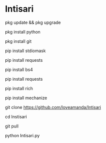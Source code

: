 # Intisari

pkg update && pkg upgrade

pkg install python

pkg install git

pip install stdiomask

pip install requests

pip install bs4

pip install requests

pip install rich

pip install mechanize

git clone https://github.com/loveamanda/Intisari

cd Instisari

git pull

python Intisari.py
